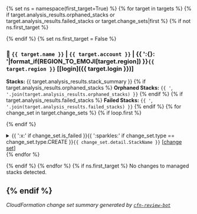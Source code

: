 {% set ns = namespace(first_target=True) %}
{% for target in targets %}
{%  if target.analysis_results.orphaned_stacks
        or target.analysis_results.failed_stacks
        or target.change_sets|first
%}
{%    if not ns.first_target %}
<br>

{%    endif %}
{%    set ns.first_target = False %}
### :dart: `{{ target.name }}` | `{{ target.account }}` | {{ ':{}: '|format_if(REGION_TO_EMOJI[target.region]) }}`{{ target.region }}` [[login]({{ target.login }})]

**Stacks:** {{ target.analysis_results.stack_summary }}
{%    if target.analysis_results.orphaned_stacks %}
**Orphaned Stacks:** `{{ '`, `'.join(target.analysis_results.orphaned_stacks) }}`
{%    endif %}
{%    if target.analysis_results.failed_stacks %}
**Failed Stacks:** `{{ '`, `'.join(target.analysis_results.failed_stacks) }}`
{%    endif %}
{%  for change_set in target.change_sets %}
{%    if loop.first %}

{%    endif %}
<details>
<summary>{{ ':x:' if change_set.is_failed }}{{ ':sparkles:' if change_set.type == change_set.type.CREATE }}<code>{{ change_set.detail.StackName }}</code> [<a href="{{ change_set.url }}">change set</a>]</summary>

{%    if change_set.detail.Status != 'CREATE_COMPLETE' %}
#### Change Set Status: `{{ change_set.detail.Status }}`

{{ change_set.detail.StatusReason }}

{%    endif %}
{%    if change_set.detail.Parameters|length > 1 %}
#### Parameters

|Name|Value|
|:-|:-|
{%      for p in change_set.detail.Parameters if not p.ParameterKey == METADATA_PARAMETER %}
|`{{ p.ParameterKey }}`|{{ p.ParameterValue|md_code }}|
{%      endfor %}

{%    endif %}
{%    if change_set.detail.Capabilities %}
#### Capabilities: `{{ '` | `'.join(change_set.detail.Capabilities) }}`

{%    endif %}
#### Resource Changes

{%    if change_set.detail.Changes %}
|Resource|Resource Type|Action|Replace?|Modification Scope|Change Source|
|:-|:-|:-|:-|:-|:-|
{%      for change in change_set.detail.Changes %}
|`{{ change.ResourceChange.LogicalResourceId }}`|`{{ change.ResourceChange.ResourceType }}`|`{{ change.ResourceChange.Action }}`|{{ '`{}`'|format_if(change.ResourceChange.Replacement) }}|{{ '<br>'.join(change.ResourceChange.Scope) }}|
{%-       for change_detail in change.ResourceChange.Details %}
{{ '<br>' if not loop.first }}{{ '`{}`'|format_if(change_detail.ChangeSource) }}{{ ' (`{}`)'|format_if(change_detail.CausingEntity) }}{{ ' **`[{}]`**'|format_if(change_detail.Evaluation) }}
{%-       endfor %}|
{%      endfor %}

{%    else %}
No resource changes.

{%    endif %}
{%    if change_set.detail.Tags %}
#### Tags

|Key|Value|
|:-|:-|
{%      for t in change_set.detail.Tags %}
|`{{ t.Key }}`|{{ t.Value|md_code }}|
{%      endfor %}

{%    endif %}
</details>
{%  endfor %}

{%  endif %}
{% endfor %}
{% if ns.first_target %}
No changes to managed stacks detected.

{% endif %}
---
_CloudFormation change set summary generated by [`cfn-review-bot`](https://github.com/biochimia/cfn-review-bot)_
